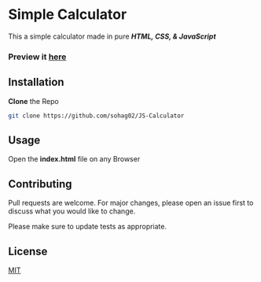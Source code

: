 # Simple Calculator

This a simple calculator made in pure ***HTML, CSS, & JavaScript***

### Preview it [here](sohag02.github.io/JS-Calculator/)

## Installation

**Clone** the Repo

```bash
git clone https://github.com/sohag02/JS-Calculator
```

## Usage

Open the **index.html** file on any Browser

## Contributing
Pull requests are welcome. For major changes, please open an issue first to discuss what you would like to change.

Please make sure to update tests as appropriate.

## License
[MIT](https://choosealicense.com/licenses/mit/)